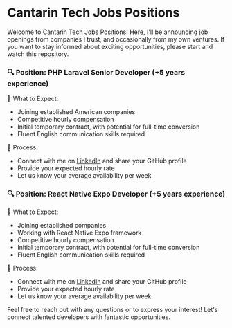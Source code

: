 # Cantarin Tech Jobs Positions

Welcome to Cantarin Tech Jobs Positions! Here, I'll be announcing job openings from companies I trust, and occasionally from my own ventures. If you want to stay informed about exciting opportunities, please start and watch this repository.

### 🔍 Position: PHP Laravel Senior Developer (+5 years experience)

🌟 What to Expect:
- Joining established American companies
- Competitive hourly compensation
- Initial temporary contract, with potential for full-time conversion
- Fluent English communication skills required

🔄 Process:
- Connect with me on [LinkedIn](https://www.linkedin.com/in/gabrielcantarin/) and share your GitHub profile
- Provide your expected hourly rate
- Let us know your average availability per week


### 🔍 Position: React Native Expo Developer  (+5 years experience)

🌟 What to Expect:
- Joining established companies
- Working with React Native Expo framework
- Competitive hourly compensation
- Initial temporary contract, with potential for full-time conversion
- Fluent English communication skills required

🔄 Process:
- Connect with me on [LinkedIn](https://www.linkedin.com/in/gabrielcantarin/) and share your GitHub profile
- Provide your expected hourly rate
- Let us know your average availability per week

Feel free to reach out with any questions or to express your interest! Let's connect talented developers with fantastic opportunities.


